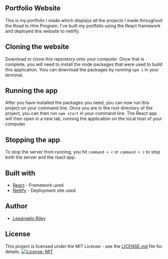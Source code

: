 ## Portfolio Website
This is my portfolio I made which displays all the projects I made throughout the Road to Hire Program. I've built my portfolio using the React framework and deployed this website to netlify.

## Cloning the website
Download or clone this repoistory onto your computer. Once that is complete, you will need to install the node packages that were used to build this application. Yoiu can download the packages by running `npm i` in your terminal. 

## Running the app
After you have installed the packages you need, you can now run this project on your command line. Once you are in the root directory of the project, you can then run `npm start` in your command line. The React app will then open in a new tab, running the application on the local host of your computer. 

## Stopping the app
To stop the server from running, you hit `command + c` or `command + z` to stop both the server and the react app.

## Built with 
- [React](https://github.com/facebook/react) - Framework used
- [Netlify](https://www.netlify.com/) - Deployment site used

## Author 
- [Leeangelo Riley](https://github.com/LeCoding-tech)

## License
This project is licensed under the MIT License - see the [LICENSE.md](https://github.com/LeCoding-tech/My-Portfolio/blob/master/README.md) file for details. [![License: MIT](https://img.shields.io/badge/License-MIT-yellow.svg)](https://opensource.org/licenses/MIT)
